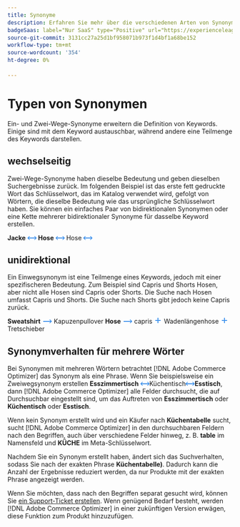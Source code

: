 ```yaml
---
title: Synonyme
description: Erfahren Sie mehr über die verschiedenen Arten von Synonymen in [!DNL Adobe Commerce Optimizer].
badgeSaas: label="Nur SaaS" type="Positive" url="https://experienceleague.adobe.com/de/docs/commerce/user-guides/product-solutions" tooltip="Gilt nur für Adobe Commerce as a Cloud Service- und Adobe Commerce Optimizer-Projekte (von Adobe verwaltete SaaS-Infrastruktur)."
source-git-commit: 3131cc27a25d1bf958071b973f1d4bf1a68be152
workflow-type: tm+mt
source-wordcount: '354'
ht-degree: 0%

---
```


# Typen von Synonymen

Ein- und Zwei-Wege-Synonyme erweitern die Definition von Keywords. Einige sind mit dem Keyword austauschbar, während andere eine Teilmenge des Keywords darstellen.

## wechselseitig

Zwei-Wege-Synonyme haben dieselbe Bedeutung und geben dieselben Suchergebnisse zurück. Im folgenden Beispiel ist das erste fett gedruckte Wort das Schlüsselwort, das im Katalog verwendet wird, gefolgt von Wörtern, die dieselbe Bedeutung wie das ursprüngliche Schlüsselwort haben. Sie können ein einfaches Paar von bidirektionalen Synonymen oder eine Kette mehrerer bidirektionaler Synonyme für dasselbe Keyword erstellen.

**Jacke** ![Zwei-Wege-](../../assets/btn-two-way.png)
**Hose** ![Zweiwegselektor](../../assets/btn-two-way.png) Hose ![Zweiwegselektor](../../assets/btn-two-way.png)

## unidirektional

Ein Einwegsynonym ist eine Teilmenge eines Keywords, jedoch mit einer spezifischeren Bedeutung. Zum Beispiel sind Capris und Shorts Hosen, aber nicht alle Hosen sind Capris oder Shorts. Die Suche nach Hosen umfasst Capris und Shorts. Die Suche nach Shorts gibt jedoch keine Capris zurück.

**Sweatshirt** ![Einwegselektor](../../assets/btn-one-way.png) Kapuzenpullover
**Hose** ![Einwegwähler](../../assets/btn-one-way.png) capris ![Mehrere Einwegwähler](../../assets/btn-multiple-one-way.png) Wadenlängenhose ![Mehrere Einwegwähler](../../assets/btn-multiple-one-way.png) Tretschieber

## Synonymverhalten für mehrere Wörter

Bei Synonymen mit mehreren Wörtern betrachtet [!DNL Adobe Commerce Optimizer] das Synonym als eine Phrase. Wenn Sie beispielsweise ein Zweiwegsynonym erstellen **Esszimmertisch** ![Zweiwegselektor](../../assets/btn-two-way.png) **&#x200B;**&#x200B;Küchentisch![Zweiwegselektor](../../assets/btn-two-way.png)**Esstisch**, dann [!DNL Adobe Commerce Optimizer] alle Felder durchsucht, die auf Durchsuchbar eingestellt sind, um das Auftreten von **Esszimmertisch** oder **Küchentisch** oder **Esstisch**.

Wenn kein Synonym erstellt wird und ein Käufer nach **Küchentabelle** sucht, sucht [!DNL Adobe Commerce Optimizer] in den durchsuchbaren Feldern nach den Begriffen, auch über verschiedene Felder hinweg, z. B. **table** im Namensfeld und **KÜCHE** im Meta-Schlüsselwort.

Nachdem Sie ein Synonym erstellt haben, ändert sich das Suchverhalten, sodass Sie nach der exakten Phrase **Küchentabelle)**. Dadurch kann die Anzahl der Ergebnisse reduziert werden, da nur Produkte mit der exakten Phrase angezeigt werden.

Wenn Sie möchten, dass nach den Begriffen separat gesucht wird, können Sie [ein Support-Ticket erstellen](https://experienceleague.adobe.com/de/docs/commerce-knowledge-base/kb/help-center-guide/magento-help-center-user-guide). Wenn genügend Bedarf besteht, werden [!DNL Adobe Commerce Optimizer] in einer zukünftigen Version erwägen, diese Funktion zum Produkt hinzuzufügen.
